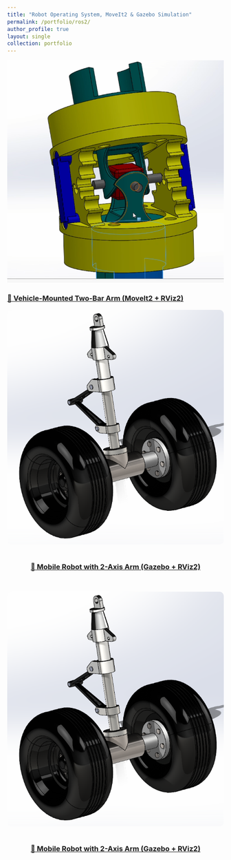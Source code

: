 ```yaml
---
title: "Robot Operating System, MoveIt2 & Gazebo Simulation"
permalink: /portfolio/ros2/
author_profile: true
layout: single
collection: portfolio
---
```


<style>
.ros2-section {
  display: flex;
  flex-wrap: wrap;
  align-items: center;
  margin-bottom: 2rem;
}
.ros2-section img {
  max-width: 45%;
  border-radius: 10px;
  margin-right: 5%;
}
.ros2-section .desc {
  flex: 1;
  min-width: 250px;
}
@media (max-width: 1000px) {
  .ros2-section {
    flex-direction: column;
  }
  .ros2-section img {
    max-width: 100%;
    margin-right: 0;
    margin-bottom: 1rem;
  }
}
</style>

<!-- ✅ Project 1 -->
<div class="design-section">
  <a href="/portfolio/two-bar-arm/">
    <img src="/images/drill_mechanism.png" alt="Vehicle-Mounted Two-Bar Arm (MoveIt2 + RViz2)">
  </a>
  <div class="desc">
    <h3>
      <a href="/portfolio/two-bar-arm/">
        🚗 Vehicle-Mounted Two-Bar Arm (MoveIt2 + RViz2)
      </a>
    </h3>
  </div>
</div>


<!-- ✅ Project 2 -->
<div class="ros2-section">
  <a href="/portfolio/mobile-robot-gazebo/">
    <img src="/images/air_craft_design.png" alt="Mobile Robot in Gazebo">
  </a>
  <div class="desc">
    <h3>
      <a href="/portfolio/mobile-robot-gazebo/">
        🤖 Mobile Robot with 2-Axis Arm (Gazebo + RViz2)
      </a>
    </h3>
  </div>
</div>

<!-- ✅ Project 2 -->
<div class="ros2-section">
  <a href="/portfolio/mobile-robot-gazebo/">
    <img src="/images/air_craft_design.png" alt="Mobile Robot in Gazebo">
  </a>
  <div class="desc">
    <h3>
      <a href="/portfolio/mobile-robot-gazebo/">
        🤖 Mobile Robot with 2-Axis Arm (Gazebo + RViz2)
      </a>
    </h3>
  </div>
</div>
